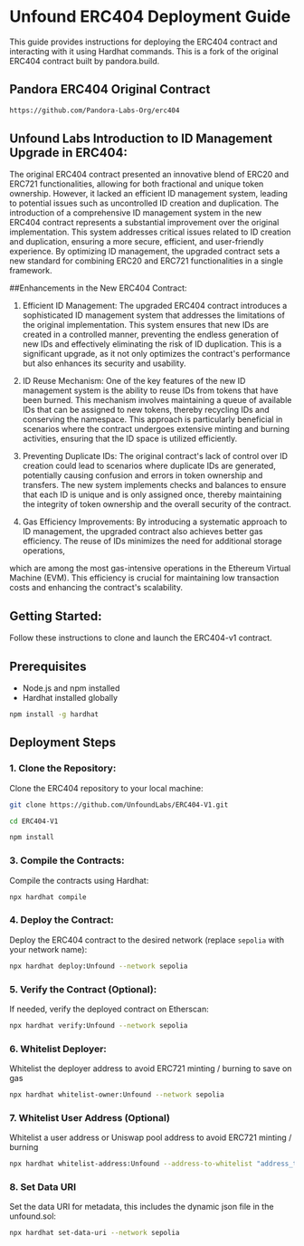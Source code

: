 # Unfound ERC404 Deployment Guide

This guide provides instructions for deploying the ERC404 contract and interacting with it using Hardhat commands. This is a fork of the original ERC404 contract built by pandora.build.

## Pandora ERC404 Original Contract

```sh
https://github.com/Pandora-Labs-Org/erc404
```

## Unfound Labs Introduction to ID Management Upgrade in ERC404:

The original ERC404 contract presented an innovative blend of ERC20 and ERC721
functionalities, allowing for both fractional and unique token ownership. However, it lacked an
efficient ID management system, leading to potential issues such as uncontrolled ID creation and
duplication. The introduction of a comprehensive ID management system in the new ERC404
contract represents a substantial improvement over the original implementation. This system
addresses critical issues related to ID creation and duplication, ensuring a more secure, efficient,
and user-friendly experience. By optimizing ID management, the upgraded contract sets a new
standard for combining ERC20 and ERC721 functionalities in a single framework.

##Enhancements in the New ERC404 Contract:

1. Efficient ID Management:
The upgraded ERC404 contract introduces a sophisticated ID management system that
addresses the limitations of the original implementation. This system ensures that new IDs are
created in a controlled manner, preventing the endless generation of new IDs and effectively
eliminating the risk of ID duplication. This is a significant upgrade, as it not only optimizes the
contract's performance but also enhances its security and usability.

2. ID Reuse Mechanism:
One of the key features of the new ID management system is the ability to reuse IDs from tokens
that have been burned. This mechanism involves maintaining a queue of available IDs that can
be assigned to new tokens, thereby recycling IDs and conserving the namespace. This approach
is particularly beneficial in scenarios where the contract undergoes extensive minting and
burning activities, ensuring that the ID space is utilized efficiently.

3. Preventing Duplicate IDs:
The original contract's lack of control over ID creation could lead to scenarios where duplicate
IDs are generated, potentially causing confusion and errors in token ownership and transfers.
The new system implements checks and balances to ensure that each ID is unique and is only
assigned once, thereby maintaining the integrity of token ownership and the overall security of
the contract.

4. Gas Efficiency Improvements:
By introducing a systematic approach to ID management, the upgraded contract also achieves
better gas efficiency. The reuse of IDs minimizes the need for additional storage operations,

which are among the most gas-intensive operations in the Ethereum Virtual Machine (EVM). This
efficiency is crucial for maintaining low transaction costs and enhancing the contract's scalability.

## Getting Started:

Follow these instructions to clone and launch the ERC404-v1 contract.

## Prerequisites

- Node.js and npm installed
- Hardhat installed globally

```sh
npm install -g hardhat
```

## Deployment Steps

### 1. Clone the Repository:

Clone the ERC404 repository to your local machine:

```sh
git clone https://github.com/UnfoundLabs/ERC404-V1.git
```
```sh
cd ERC404-V1
```
```sh
npm install
```

### 3. Compile the Contracts:

Compile the contracts using Hardhat:

```sh
npx hardhat compile
```

### 4. Deploy the Contract:

Deploy the ERC404 contract to the desired network (replace `sepolia` with your network name):

```sh
npx hardhat deploy:Unfound --network sepolia
```

### 5. Verify the Contract (Optional):

If needed, verify the deployed contract on Etherscan:

```sh
npx hardhat verify:Unfound --network sepolia
```

### 6. Whitelist Deployer:

Whitelist the deployer address to avoid ERC721 minting / burning to save on gas

```sh
npx hardhat whitelist-owner:Unfound --network sepolia
```

### 7. Whitelist User Address (Optional)

Whitelist a user address or Uniswap pool address to avoid ERC721 minting / burning

```sh
npx hardhat whitelist-address:Unfound --address-to-whitelist "address_to_whitelist" --network sepolia
```

### 8. Set Data URI

Set the data URI for metadata, this includes the dynamic json file in the unfound.sol:

```sh
npx hardhat set-data-uri --network sepolia
```












